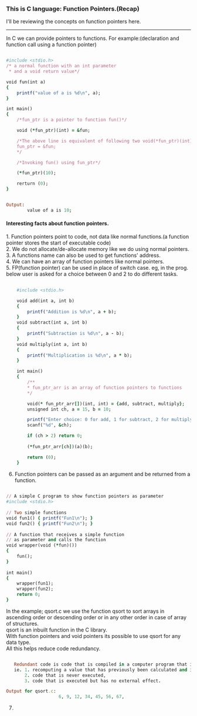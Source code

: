 <h3>This is C language: Function Pointers.(Recap)</h3>

I'll be reviewing the concepts on function pointers here.</br>
<hr>

In C we can provide pointers to functions. For example:(declaration and function call using a function pointer)

```rb

#include <stdio.h>
/* a normal function with an int parameter
 * and a void return value*/

void fun(int a)
{
    printf("value of a is %d\n", a);
}

int main()
{
    /*fun_ptr is a pointer to function fun()*/

    void (*fun_ptr)(int) = &fun;

    /*The above line is equivalent of following two void(*fun_ptr)(int);
    fun_ptr = &fun;
    */

    /*Invoking fun() using fun_ptr*/

    (*fun_ptr)(10);

    rerturn (0);
}

```
```rb

Output:
        value of a is 10;
```

<h4>Interesting facts about function pointers.</h4>
1. Function pointers point to code, not data like normal functions.(a function pointer stores the start of executable code)</br>
2. We do not allocate/de-allocate memory like we do using normal pointers.</br>
3. A functions name can also be used to get functions' address.</br>
4. We can have an array of function pointers like normal pointers.</br>
5. FP(function pointer) can be used in place of switch case. eg, in the prog. below user is asked for a choice between 0 and 2 to do different tasks.
</br>

```rb
    
    #include <stdio.h>

    void add(int a, int b)
    {
        printf("Addition is %d\n", a + b);
    }
    void subtract(int a, int b)
    {
        printf("Subtraction is %d\n", a - b);
    }
    void multiply(int a, int b)
    {
        printf("Multiplication is %d\n", a * b);
    }

    int main()
    {
        /**
        * fun_ptr_arr is an array of function pointers to functions
        */

        void(* fun_ptr_arr[])(int, int) = {add, subtract, multiply};
        unsigned int ch, a = 15, b = 10;

        printf("Enter choice: 0 for add, 1 for subtract, 2 for multiply\n");
        scanf("%d", &ch);

        if (ch > 2) return 0;
        
        (*fun_ptr_arr[ch])(a)(b);

        return (0);
    }
``` 
6. Function pointers can be passed as an argument and be returned from a function. 
```rb
    
// A simple C program to show function pointers as parameter
#include <stdio.h>
  
// Two simple functions
void fun1() { printf("Fun1\n"); }
void fun2() { printf("Fun2\n"); }
  
// A function that receives a simple function
// as parameter and calls the function
void wrapper(void (*fun)())
{
    fun();
}
  
int main()
{
    wrapper(fun1);
    wrapper(fun2);
    return 0;
}

```

In the example; qsort.c we use the function qsort to sort arrays in ascending order or descending order or in any
other order in case of array of structures. </br>
qsort is an inbuilt function in the C library.</br>
 With function pointers and void pointers its possible to use qsort for any data type.</br>
 All this helps reduce code redundancy.
 ```rb

    Redundant code is code that is compiled in a computer program that is unnecessary.
    ie. 1. recomputing a value that has previously been calculated and is still available,
        2. code that is never executed,
        3. code that is executed but has no external effect.
 ```

```rb
Output for qsort.c:
                    6, 9, 12, 34, 45, 56, 67, 

```


7. 